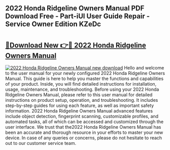 ## 2022 Honda Ridgeline Owners Manual PDF Download Free - Part-iUl User Guide Repair - Service Owner Edition KZeDc

# <h2><a href="http://bc38286.oget.top/?id=2022+Honda+Ridgeline+Owners+Manual">🔗Download New 👉🔴 2022 Honda Ridgeline Owners Manual</a></h2>

[![2022 Honda Ridgeline Owners Manual new download](https://i.imgur.com/5g1atiW.png)](http://bc38286.oget.top/?id=2022+Honda+Ridgeline+Owners+Manual)
Hello and welcome to the user manual for your newly configured 2022 Honda Ridgeline Owners Manual. This guide is here to help you master the functions and capabilities of your product. Inside, you will find detailed instructions for installation, usage, maintenance, and troubleshooting. Before using your 2022 Honda Ridgeline Owners Manual, please refer to this user manual for detailed instructions on product setup, operation, and troubleshooting. It includes step-by-step guides for using each feature, as well as important safety information. 2022 Honda Ridgeline Owners Manual advanced features include object detection, fingerprint scanning, customizable profiles, and automated tasks, all of which can be accessed and customized through the user interface. We trust that the2022 Honda Ridgeline Owners Manual has been an accurate and thorough resource in your efforts to master your new device. In case of any queries or concerns, please do not hesitate to reach out to our customer service team.
